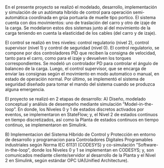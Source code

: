 En el presente proyecto se realizó el modelado, desarrollo, implementación y simulación de un autómata híbrido de control para operación semi-automática coordinada en grúa portuaria de muelle tipo portico. El sistema cuenta con dos movimientos: uno de traslación del carro y otro de izaje de la carga. Se modelaron estos dos sistemas junto al del movimiento de la carga teniendo en cuenta la elasticidad de los cables (del carro y de izaje).

El control se realizó en tres niveles: control regulatorio (nivel 2), control supervisor (nivel 1) y control de seguridad (nivel 0). El control regulatorio, se compone por dos controladores PID que reciben la consigna de velocidad, tanto para el carro, como para el izaje y devuelven los torques correspondientes. Se modeló un controlador PD para controlar el ángulo de balanceo de la carga. Luego, el control supervisor, que se encarga de enviar las consignas según el movimiento en modo automatico o manual, en estado de operación normal. Por último, se implementó el sistema de seguridad diseñado para tomar el mando del sistema cuando se produzca alguna emergencia.

El proyecto se realizó en 2 etapas de desarrollo:
A) Diseño, modelado conceptual y análisis de desempeño mediante simulación ”Model-in-the-loop”. En donde, los Niveles 0 y 1 de estados discretos activados por eventos, se implementaron en StateFlow; y, el Nivel 2 de estados continuos en tiempo discretizados, así como la Planta de estados continuos en tiempo continuo, se implementaron en Simulink.

B) Implementacion del Sistema Híbrido de Control y Protección en entorno de desarrollo y programacion para Controladores Digitales Programables industriales según Norma IEC 61131 (CODESYS) y co-simulación ”Software-in-the-loop”, donde los Niveles 0 y 1 se implementan en CODESYS; y, son comunicados mediante cliente/servidor al desarrollo de la Planta y el Nivel 2 en Simulink, según estándar OPC UA(Unified Architecture).
